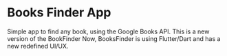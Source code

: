 # Books Finder App

Simple app to find any book, using the Google Books API.
This is a new version of the BookFinder Now, BooksFinder is using Flutter/Dart and has a new redefined UI/UX.




